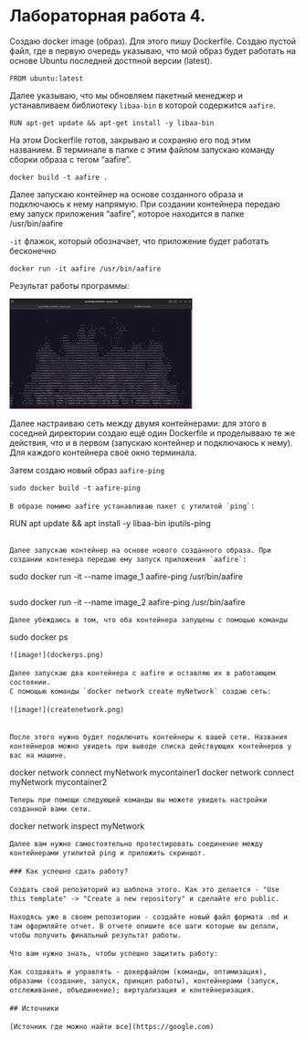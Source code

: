 
# Лабораторная работа 4.

Создаю docker image (образ). Для этого пишу Dockerfile. Создаю пустой файл, где в первую очередь указываю, что мой образ будет работать на основе Ubuntu последней достпной версии (latest).  
```
FROM ubuntu:latest
```
Далее указываю, что мы обновляем пакетный менеджер и устанавливаем библиотеку `libaa-bin` в которой содержится `aafire`. 
```
RUN apt-get update && apt-get install -y libaa-bin
```
На этом Dockerfile готов, закрываю и сохраняю его под этим названием. В терминале в папке с этим файлом запускаю команду сборки образа с тегом “aafire”.
```
docker build -t aafire .
```
Далее запускаю контейнер на основе созданного образа и подключаюсь к нему напрямую. При создании контейнера передаю ему запуск приложения “aafire”, которое находится в папке /usr/bin/aafire

`-it` флажок, который обозначает, что приложение будет работать бесконечно

```
docker run -it aafire /usr/bin/aafire
```

Результат работы программы:

![image!](result.png)

Далее настраиваю сеть между двумя контейнерами: для этого в соседней директории создаю ещё один Dockerfile и проделывваю те же действия, что и в первом (запускаю контейнер и подключаюсь к нему). Для каждого контейнера своё окно терминала.

Затем создаю новый образ `aafire-ping`
```
sudo docker build -t aafire-ping

В образе помимо aafire устанавливаю пакет с утилитой `ping`:

```
RUN apt update && apt install -y libaa-bin iputils-ping
```

Далее запускаю контейнер на основе нового созданного образа. При создании контенера передаю ему запуск приложения `aafire`:
```
sudo docker run -it --name image_1 aafire-ping /usr/bin/aafire
```
```
sudo docker run -it --name image_2 aafire-ping /usr/bin/aafire
```
Далее убеждаюсь в том, что оба контейнера запущены с помощью команды
```
sudo docker ps
```
![image!](dockerps.png)

Далее запускаю два контейнера с aafire и оставляю их в работающем состоянии.  
С помощью команды `docker network create myNetwork` создаю сеть:

![image!](createnetwork.png)


После этого нужно будет подключить контейнеры к вашей сети. Названия контейнеров можно увидеть при выводе списка действующих контейнеров у вас на машине.
```
docker network connect myNetwork mycontainer1
docker network connect myNetwork mycontainer2
```
Теперь при помощи следующей команды вы можете увидеть настройки созданной вами сети.
```
docker network inspect myNetwork
```
Далее вам нужно самостоятельно протестировать соединение между контейнерами утилитой ping и приложить скриншот.

### Как успешно сдать работу?

Создать свой репозиторий из шаблона этого. Как это делается - "Use this template" -> "Create a new repository" и сделайте его public. 

Находясь уже в своем репозитории - создайте новый файл формата .md и там оформляйте отчет. В отчете опишите все шаги которые вы делали, чтобы получить финальный результат работы.

Что вам нужно знать, чтобы успешно защитить работу:

Как создавать и управлять - докерфайлом (команды, оптимизация), образами (создание, запуск, принцип работы), контейнерами (запуск, отслеживание, объединение); виртуализация и контейнеризация. 

## Источники

[Источник где можно найти все](https://google.com)
